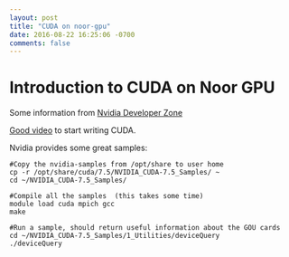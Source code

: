 ```yaml
---
layout: post
title: "CUDA on noor-gpu"
date: 2016-08-22 16:25:06 -0700
comments: false
---
```

# Introduction to CUDA on Noor GPU


Some information from [Nvidia Developer Zone](https://developer.nvidia.com/accelerated-computing-training)

[Good video](https://youtu.be/Ed_h2km0liI) to start writing CUDA.


Nvidia provides some great samples:

```
#Copy the nvidia-samples from /opt/share to user home
cp -r /opt/share/cuda/7.5/NVIDIA_CUDA-7.5_Samples/ ~
cd ~/NVIDIA_CUDA-7.5_Samples/

#Compile all the samples  (this takes some time)
module load cuda mpich gcc
make

#Run a sample, should return useful information about the GOU cards
cd ~/NVIDIA_CUDA-7.5_Samples/1_Utilities/deviceQuery
./deviceQuery
```
